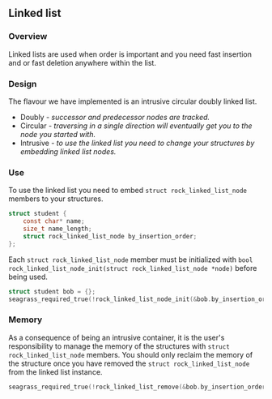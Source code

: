 ## Linked list

### Overview
Linked lists are used when order is important and you need fast insertion 
and or fast deletion anywhere within the list.

### Design
The flavour we have implemented is an intrusive circular doubly linked list.
* Doubly - _successor and predecessor nodes are tracked._
* Circular - _traversing in a single direction will eventually get you to the
  node you started with._
* Intrusive - _to use the linked list you need to change your structures by 
  embedding linked list nodes._

### Use

To use the linked list you need to embed ``struct rock_linked_list_node`` 
members to your structures.

```c
struct student {
    const char* name;
    size_t name_length;
    struct rock_linked_list_node by_insertion_order;
};
```

Each ``struct rock_linked_list_node`` member must be initialized with ``bool
rock_linked_list_node_init(struct rock_linked_list_node *node)`` before 
being used.

```c
struct student bob = {};
seagrass_required_true(!rock_linked_list_node_init(&bob.by_insertion_order));
```

### Memory

As a consequence of being an intrusive container, it is the user's
responsibility to manage the memory of the structures with ``struct
rock_linked_list_node`` members. You should only reclaim the memory of
the structure once you have removed the ``struct rock_linked_list_node`` 
from the linked list instance.

```c
seagrass_required_true(!rock_linked_list_remove(&bob.by_insertion_order));
```
